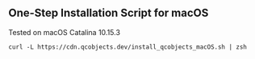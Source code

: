 ## One-Step Installation Script for macOS
Tested on macOS Catalina 10.15.3

```shell
curl -L https://cdn.qcobjects.dev/install_qcobjects_macOS.sh | zsh
```

